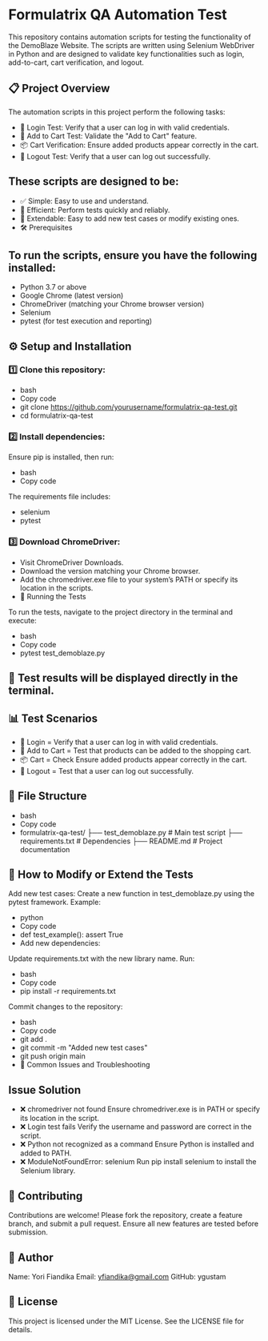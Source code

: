 # Formulatrix QA Automation Test
This repository contains automation scripts for testing the functionality of the DemoBlaze Website. The scripts are written using Selenium WebDriver in Python and are designed to validate key functionalities such as login, add-to-cart, cart verification, and logout.


## 📋 Project Overview
The automation scripts in this project perform the following tasks:
- 🔑 Login Test: Verify that a user can log in with valid credentials.
- 🛒 Add to Cart Test: Validate the "Add to Cart" feature.
- 📦 Cart Verification: Ensure added products appear correctly in the cart.
- 🚪 Logout Test: Verify that a user can log out successfully.

## These scripts are designed to be:
- ✅ Simple: Easy to use and understand.
- 🚀 Efficient: Perform tests quickly and reliably.
- 🔄 Extendable: Easy to add new test cases or modify existing ones.
- 🛠 Prerequisites

## To run the scripts, ensure you have the following installed:

- Python 3.7 or above
- Google Chrome (latest version)
- ChromeDriver (matching your Chrome browser version)
- Selenium
- pytest (for test execution and reporting)

## ⚙️ Setup and Installation
### 1️⃣ Clone this repository:
- bash
- Copy code
- git clone https://github.com/yourusername/formulatrix-qa-test.git
- cd formulatrix-qa-test

### 2️⃣ Install dependencies:
Ensure pip is installed, then run:
- bash
- Copy code

The requirements file includes:
- selenium
- pytest

### 3️⃣ Download ChromeDriver:
- Visit ChromeDriver Downloads.
- Download the version matching your Chrome browser.
- Add the chromedriver.exe file to your system’s PATH or specify its location in the scripts.
- 🚀 Running the Tests

To run the tests, navigate to the project directory in the terminal and execute:
- bash
- Copy code
- pytest test_demoblaze.py

## 📄 Test results will be displayed directly in the terminal.
## 📊 Test Scenarios
- 🔑 Login =	Verify that a user can log in with valid credentials.
- 🛒 Add to Cart =	Test that products can be added to the shopping cart.
- 📦 Cart = Check	Ensure added products appear correctly in the cart.
- 🚪 Logout =	Test that a user can log out successfully.


## 📁 File Structure
- bash
- Copy code
- formulatrix-qa-test/
├── test_demoblaze.py         # Main test script
├── requirements.txt          # Dependencies
├── README.md                 # Project documentation

## 🔧 How to Modify or Extend the Tests
Add new test cases:
Create a new function in test_demoblaze.py using the pytest framework.
Example:
- python
- Copy code
- def test_example():
    assert True
- Add new dependencies:

Update requirements.txt with the new library name.
Run:
- bash
- Copy code
- pip install -r requirements.txt

Commit changes to the repository:
- bash
- Copy code
- git add .
- git commit -m "Added new test cases"
- git push origin main
- 🐞 Common Issues and Troubleshooting


## Issue	Solution
- ❌ chromedriver not found	Ensure chromedriver.exe is in PATH or specify its location in the script.
- ❌ Login test fails	Verify the username and password are correct in the script.
- ❌ Python not recognized as a command	Ensure Python is installed and added to PATH.
- ❌ ModuleNotFoundError: selenium	Run pip install selenium to install the Selenium library.

## 🤝 Contributing
Contributions are welcome!
Please fork the repository, create a feature branch, and submit a pull request.
Ensure all new features are tested before submission.

## 👤 Author
Name: Yori Fiandika
Email: yfiandika@gmail.com
GitHub: ygustam

## 📜 License
This project is licensed under the MIT License. See the LICENSE file for details.
